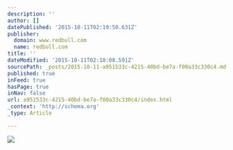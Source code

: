```yaml
---
description: ''
author: []
datePublished: '2015-10-11T02:19:50.631Z'
publisher:
  domain: www.redbull.com
  name: redbull.com
title: ''
dateModified: '2015-10-11T02:18:08.591Z'
sourcePath: _posts/2015-10-11-a951533c-4215-40bd-be7a-f00a33c330c4.md
published: true
inFeed: true
hasPage: true
inNav: false
url: a951533c-4215-40bd-be7a-f00a33c330c4/index.html
_context: 'http://schema.org'
_type: Article

---
```

![](http://image2.redbull.com/rbcom/010/2015-10-05/1331751902152_2/0010/1/1200/800/2/road-2-blizzcon-eu-finals-poster.jpg)